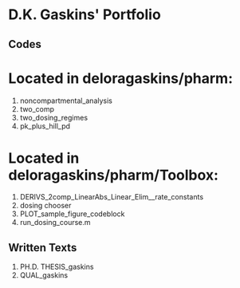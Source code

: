 # D.K. Gaskins' Portfolio

## Codes

# Located in deloragaskins/pharm:
1. noncompartmental_analysis
2. two_comp
3. two_dosing_regimes
4. pk_plus_hill_pd

# Located in deloragaskins/pharm/Toolbox:
1. DERIVS_2comp_LinearAbs_Linear_Elim__rate_constants
2. dosing chooser
3. PLOT_sample_figure_codeblock
4. run_dosing_course.m

## Written Texts
1. PH.D. THESIS_gaskins
2. QUAL_gaskins
